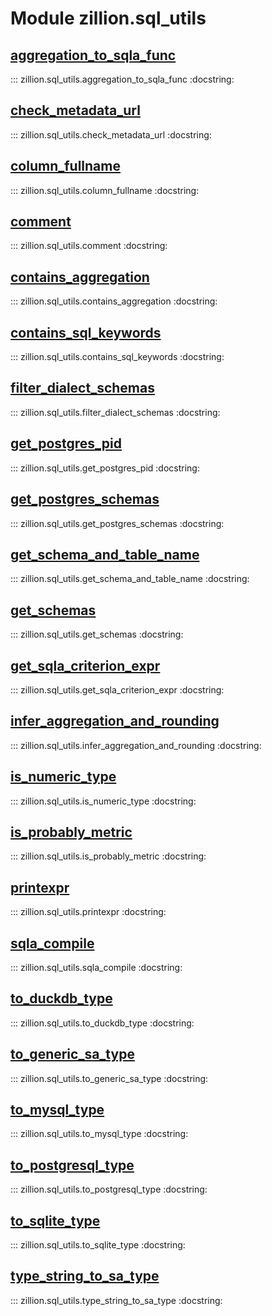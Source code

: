 [//]: # (This is an auto-generated file. Do not edit)
# Module zillion.sql_utils


## [aggregation_to_sqla_func](https://github.com/totalhack/zillion/blob/master/zillion/sql_utils.py#L237-L239)

::: zillion.sql_utils.aggregation_to_sqla_func
    :docstring:


## [check_metadata_url](https://github.com/totalhack/zillion/blob/master/zillion/sql_utils.py#L427-L440)

::: zillion.sql_utils.check_metadata_url
    :docstring:


## [column_fullname](https://github.com/totalhack/zillion/blob/master/zillion/sql_utils.py#L303-L323)

::: zillion.sql_utils.column_fullname
    :docstring:


## [comment](https://github.com/totalhack/zillion/blob/master/zillion/sql_utils.py#L443-L446)

::: zillion.sql_utils.comment
    :docstring:


## [contains_aggregation](https://github.com/totalhack/zillion/blob/master/zillion/sql_utils.py#L110-L140)

::: zillion.sql_utils.contains_aggregation
    :docstring:


## [contains_sql_keywords](https://github.com/totalhack/zillion/blob/master/zillion/sql_utils.py#L83-L107)

::: zillion.sql_utils.contains_sql_keywords
    :docstring:


## [filter_dialect_schemas](https://github.com/totalhack/zillion/blob/master/zillion/sql_utils.py#L508-L535)

::: zillion.sql_utils.filter_dialect_schemas
    :docstring:


## [get_postgres_pid](https://github.com/totalhack/zillion/blob/master/zillion/sql_utils.py#L549-L553)

::: zillion.sql_utils.get_postgres_pid
    :docstring:


## [get_postgres_schemas](https://github.com/totalhack/zillion/blob/master/zillion/sql_utils.py#L538-L546)

::: zillion.sql_utils.get_postgres_schemas
    :docstring:


## [get_schema_and_table_name](https://github.com/totalhack/zillion/blob/master/zillion/sql_utils.py#L326-L335)

::: zillion.sql_utils.get_schema_and_table_name
    :docstring:


## [get_schemas](https://github.com/totalhack/zillion/blob/master/zillion/sql_utils.py#L477-L480)

::: zillion.sql_utils.get_schemas
    :docstring:


## [get_sqla_criterion_expr](https://github.com/totalhack/zillion/blob/master/zillion/sql_utils.py#L338-L424)

::: zillion.sql_utils.get_sqla_criterion_expr
    :docstring:


## [infer_aggregation_and_rounding](https://github.com/totalhack/zillion/blob/master/zillion/sql_utils.py#L200-L234)

::: zillion.sql_utils.infer_aggregation_and_rounding
    :docstring:


## [is_numeric_type](https://github.com/totalhack/zillion/blob/master/zillion/sql_utils.py#L242-L247)

::: zillion.sql_utils.is_numeric_type
    :docstring:


## [is_probably_metric](https://github.com/totalhack/zillion/blob/master/zillion/sql_utils.py#L250-L280)

::: zillion.sql_utils.is_probably_metric
    :docstring:


## [printexpr](https://github.com/totalhack/zillion/blob/master/zillion/sql_utils.py#L298-L300)

::: zillion.sql_utils.printexpr
    :docstring:


## [sqla_compile](https://github.com/totalhack/zillion/blob/master/zillion/sql_utils.py#L283-L295)

::: zillion.sql_utils.sqla_compile
    :docstring:


## [to_duckdb_type](https://github.com/totalhack/zillion/blob/master/zillion/sql_utils.py#L501-L505)

::: zillion.sql_utils.to_duckdb_type
    :docstring:


## [to_generic_sa_type](https://github.com/totalhack/zillion/blob/master/zillion/sql_utils.py#L182-L197)

::: zillion.sql_utils.to_generic_sa_type
    :docstring:


## [to_mysql_type](https://github.com/totalhack/zillion/blob/master/zillion/sql_utils.py#L486-L488)

::: zillion.sql_utils.to_mysql_type
    :docstring:


## [to_postgresql_type](https://github.com/totalhack/zillion/blob/master/zillion/sql_utils.py#L491-L493)

::: zillion.sql_utils.to_postgresql_type
    :docstring:


## [to_sqlite_type](https://github.com/totalhack/zillion/blob/master/zillion/sql_utils.py#L496-L498)

::: zillion.sql_utils.to_sqlite_type
    :docstring:


## [type_string_to_sa_type](https://github.com/totalhack/zillion/blob/master/zillion/sql_utils.py#L143-L179)

::: zillion.sql_utils.type_string_to_sa_type
    :docstring:

